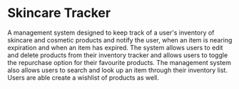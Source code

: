 # Skincare Tracker

A management system designed to keep track of a user's inventory of skincare and cosmetic products and notify the user, when an item is nearing expiration and when an item has expired. The system allows users to edit and delete products from their inventory tracker and allows users to toggle the repurchase option for their favourite products. The management system also allows users to search and look up an item through their inventory list. Users are able create a wishlist of products as well.
